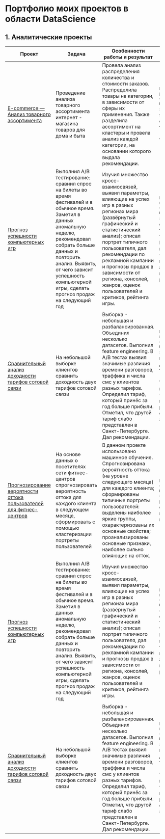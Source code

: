 # Портфолио моих проектов в области DataScience
## 1. Аналитические проекты

 | Проект                                                       | Задача                                                       | Особенности работы и результат                               | Инструменты                                                  |
 | ------------------------------------------------------------ | ------------------------------------------------------------ | ------------------------------------------------------------ | ------------------------------------------------------------ |
 | [E-commerce — Анализ товарного ассортимента](https://github.com/Affernus/Data_Science_projects/tree/main/Air-ticket-demand-analysis) |Проведение анализа товарного ассортимента интернет - магазина товаров для дома и быта| Провела анализ распределения количества и стоимости заказов. Распределила товары на категории, в зависимости от сферы их применения. Также разделила ассортимент на кластеры и провела анализ каждой категории, на основании которого выдала рекомендации. | `Python, SQL, pandas, numpy, collections, matplotlib, seaborn, plotly`, feature engineering, A/B тестирование (перестановочный тест) |
 | [Прогноз успешности компьютерных игр](https://github.com/Affernus/Data_Science_projects/tree/main/Computer-games-succsess-analysis) | Выполнил A/B тестирование: сравнил спрос на билеты во время фестивалей и в обычное время. Заметил в данных аномальную неделю, рекомендовал собрать больше данных и повторить анализ.  Выявить, от чего зависит успешность компьютерной игры, сделать прогноз продаж на следующий год | Изучил множество кросс-взаимосвязей, выявил параметры, влияющие на успех игр в разных регионах мира (развёрнутый графический и статистический анализ); описал портрет типичного пользователя, дал рекомендации по рекламной кампании и прогнозы продаж в зависимости от региона, консолей, жанров, оценок пользователей и критиков, рейтинга игры. | `Python, pandas, numpy, scipy, collections, matplotlib, seaborn `, feature engineering, A/B тестирование (t-тест, критерий Манна-Уитни, перестановочный тест), ANOVA, корреляционный анализ, проверка  нормальности распределений |
 | [Сравнительный анализ доходности тарифов сотовой связи](https://github.com/Affernus/Data_Science_projects/tree/main/Mobile-communication-tariffs-profit-analysis) | На небольшой выборке клиентов сравнить доходность двух тарифов сотовой связи | Выборка - небольшая и разбалансированная. Объединил несколько датасетов. Выполнил feature engineering. В A/B тестах выявил значимые различия времени разговоров, траффика и числа смс у клиентов разных тарифов. Определил тариф, который принёс за год больше прибыли. Отметил, что другой тариф слабо представлен в Санкт-Петербурге. Дал рекомендации. | `Python, pandas, numpy, scipy, statsmodels.api, matplotlib, seaborn`,  предобработка данных, A/B тестирование (критерий Манна-Уитни, перестановочный тест), проверка  нормальности распределений, оценка размера эффекта |
  | [Прогнозирование вероятности оттока пользователей для фитнес-центров](https://github.com/Affernus/Data_Science_projects/tree/main/Air-ticket-demand-analysis) |На основе данных о посетителях сети фитнес-центров спрогнозировать вероятность оттока для каждого клиента в следующем месяце, сформировать с помощью кластеризации портреты пользователей| В данном проекте использовано машинное обучение. Спрогнозирована вероятность оттока (на уровне следующего месяца) для каждого клиента; сформированы типичные портреты пользователей: выделены наиболее яркие группы, охарактеризованы их основные свойства; проанализированы основные признаки, наиболее сильно влияющие на отток. | `Python, pandas, collections, matplotlib, seaborn, plotly`,машинное обучение, кластеризация, классификация |Python
  | [Прогноз успешности компьютерных игр](https://github.com/Affernus/Data_Science_projects/tree/main/Computer-games-succsess-analysis) | Выполнил A/B тестирование: сравнил спрос на билеты во время фестивалей и в обычное время. Заметил в данных аномальную неделю, рекомендовал собрать больше данных и повторить анализ.  Выявить, от чего зависит успешность компьютерной игры, сделать прогноз продаж на следующий год | Изучил множество кросс-взаимосвязей, выявил параметры, влияющие на успех игр в разных регионах мира (развёрнутый графический и статистический анализ); описал портрет типичного пользователя, дал рекомендации по рекламной кампании и прогнозы продаж в зависимости от региона, консолей, жанров, оценок пользователей и критиков, рейтинга игры. | `Python, pandas, numpy, scipy, collections, matplotlib, seaborn `, feature engineering, A/B тестирование (t-тест, критерий Манна-Уитни, перестановочный тест), ANOVA, корреляционный анализ, проверка  нормальности распределений |
  | [Сравнительный анализ доходности тарифов сотовой связи](https://github.com/Affernus/Data_Science_projects/tree/main/Mobile-communication-tariffs-profit-analysis) | На небольшой выборке клиентов сравнить доходность двух тарифов сотовой связи | Выборка - небольшая и разбалансированная. Объединил несколько датасетов. Выполнил feature engineering. В A/B тестах выявил значимые различия времени разговоров, траффика и числа смс у клиентов разных тарифов. Определил тариф, который принёс за год больше прибыли. Отметил, что другой тариф слабо представлен в Санкт-Петербурге. Дал рекомендации. | `Python, pandas, numpy, scipy, statsmodels.api, matplotlib, seaborn`,  предобработка данных, A/B тестирование (критерий Манна-Уитни, перестановочный тест), проверка  нормальности распределений, оценка размера эффекта |
